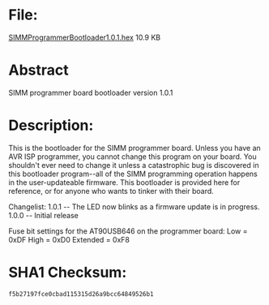 # File:
[SIMMProgrammerBootloader1.0.1.hex](SIMMProgrammerBootloader1.0.1.hex)   10.9 KB

# Abstract
SIMM programmer board bootloader version 1.0.1

# Description:

This is the bootloader for the SIMM programmer board. Unless you have an AVR ISP programmer, you cannot change this program on your board. You shouldn't ever need to change it unless a catastrophic bug is discovered in this bootloader program--all of the SIMM programming operation happens in the user-updateable firmware. This bootloader is provided here for reference, or for anyone who wants to tinker with their board.

Changelist:
1.0.1 -- The LED now blinks as a firmware update is in progress.
1.0.0 -- Initial release

Fuse bit settings for the AT90USB646 on the programmer board:
Low = 0xDF
High = 0xD0
Extended = 0xF8

# SHA1 Checksum:
`f5b27197fce0cbad115315d26a9bcc64849526b1`
